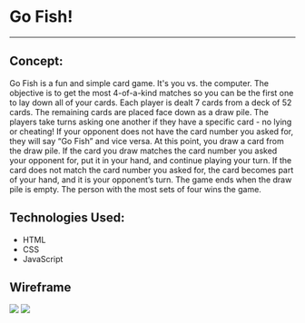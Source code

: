 # Go Fish!
---
## Concept:

Go Fish is a fun and simple card game. It's you vs. the computer. The objective is to get the most 4-of-a-kind matches so you can be the first one to lay down all of your cards. Each player is dealt 7 cards from a deck of 52 cards. The remaining cards are placed face down as a draw pile. The players take turns asking one another if they have a specific card - no lying or cheating! If your opponent does not have the card number you asked for, they will say “Go Fish” and vice versa. At this point, you draw a card from the draw pile. If the card you draw matches the card number you asked your opponent for, put it in your hand, and continue playing your turn. If the card does not match the card number you asked for, the card becomes part of your hand, and it is your opponent’s turn. The game ends when the draw pile is empty. The person with the most sets of four wins the game.

## Technologies Used:

* HTML
* CSS
* JavaScript

## Wireframe

<img src="https://i.imgur.com/aS7ao9j.jpg">
<img src="https://i.imgur.com/Ov6eC2N.jpg">